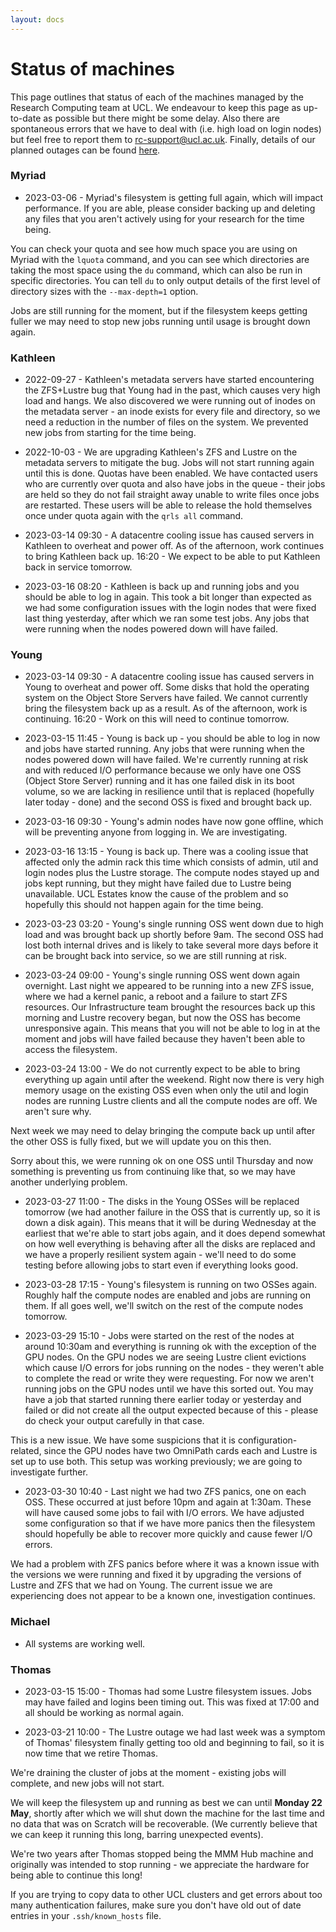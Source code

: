 ```yaml
---
layout: docs
---
```


# Status of machines

This page outlines that status of each of the machines managed by the Research Computing team at UCL. We endeavour to keep this page as up-to-date as possible but there might be some delay. Also there are spontaneous errors that we have to deal with (i.e. high load on login nodes) but feel free to report them to rc-support@ucl.ac.uk. Finally, details of our planned outages can be found [here](https://www.rc.ucl.ac.uk/docs/Planned_Outages/).  

### Myriad

- 2023-03-06 - Myriad's filesystem is getting full again, which will impact performance. If you are 
 able, please consider backing up and deleting any files that you aren't actively using for your 
 research for the time being.

 You can check your quota and see how much space you are using on Myriad with the `lquota` command, 
 and you can see which directories are taking the most space using the `du` command, which can also 
 be run in specific directories. You can tell `du` to only output details of the first level of 
 directory sizes with the `--max-depth=1` option.

 Jobs are still running for the moment, but if the filesystem keeps getting fuller we may need to 
 stop new jobs running until usage is brought down again.

### Kathleen

- 2022-09-27 - Kathleen's metadata servers have started encountering the ZFS+Lustre bug that Young 
 had in the past, which causes very high load and hangs. We also discovered we were running out of
 inodes on the metadata server - an inode exists for every file and directory, so we need a 
 reduction in the number of files on the system. We prevented new jobs from starting for the time 
 being.

- 2022-10-03 - We are upgrading Kathleen's ZFS and Lustre on the metadata servers to mitigate the
 bug. Jobs will not start running again until this is done. Quotas have been enabled. We have 
 contacted users who are currently over quota and also have jobs in the queue - their jobs are held 
 so they do not fail straight away unable to write files once jobs are restarted. These users will 
 be able to release the hold themselves once under quota again with the `qrls all` command.

- 2023-03-14 09:30 - A datacentre cooling issue has caused servers in Kathleen to overheat and power off.
 As of the afternoon, work continues to bring Kathleen back up. 16:20 - We expect to be able to put
 Kathleen back in service tomorrow.

- 2023-03-16 08:20 - Kathleen is back up and running jobs and you should be able to log in again. 
 This took a bit longer than expected as we had some configuration issues with the login nodes that 
 were fixed last thing yesterday, after which we ran some test jobs.
 Any jobs that were running when the nodes powered down will have failed.

### Young

- 2023-03-14 09:30 - A datacentre cooling issue has caused servers in Young to overheat and power off. 
 Some disks that hold the operating system on the Object Store Servers have failed. We cannot currently 
 bring the filesystem back up as a result. As of the afternoon, work is continuing. 16:20 - Work on 
 this will need to continue tomorrow.

- 2023-03-15 11:45 - Young is back up - you should be able to log in now and jobs have started running.
 Any jobs that were running when the nodes powered down will have failed.
 We're currently running at risk and with reduced I/O performance because we only have one OSS (Object 
 Store Server) running and it has one failed disk in its boot volume, so we are lacking in resilience 
 until that is replaced (hopefully later today - done) and the second OSS is fixed and brought back up. 

- 2023-03-16 09:30 - Young's admin nodes have now gone offline, which will be preventing anyone from 
 logging in. We are investigating.

- 2023-03-16 13:15 - Young is back up. There was a cooling issue that affected only the admin rack this 
 time which consists of admin, util and login nodes plus the Lustre storage. The compute nodes stayed 
 up and jobs kept running, but they might have failed due to Lustre being unavailable. UCL Estates know 
 the cause of the problem and so hopefully this should not happen again for the time being.

- 2023-03-23 03:20 - Young's single running OSS went down due to high load and was brought back up
 shortly before 9am. The second OSS had lost both internal drives and is likely to take several more
 days before it can be brought back into service, so we are still running at risk.

- 2023-03-24 09:00 - Young's single running OSS went down again overnight. Last night we appeared to 
 be running into a new ZFS issue, where we had a kernel panic, a reboot and a failure to start ZFS 
 resources. Our Infrastructure team brought the resources back up this morning and Lustre recovery 
 began, but now the OSS has become unresponsive again. This means that you will not be able to log in 
 at the moment and jobs will have failed because they haven't been able to access the filesystem. 

- 2023-03-24 13:00 - We do not currently expect to be able to bring everything up again until after 
 the weekend. Right now there is very high memory usage on the existing OSS even when only the util 
 and login nodes are running Lustre clients and all the compute nodes are off. We aren't sure why. 

 Next week we may need to delay bringing the compute back up until after the other OSS is fully fixed,
 but we will update you on this then.

 Sorry about this, we were running ok on one OSS until Thursday and now something is preventing us 
 from continuing like that, so we may have another underlying problem.

- 2023-03-27 11:00 - The disks in the Young OSSes will be replaced tomorrow (we had another 
 failure in the OSS that is currently up, so it is down a disk again). This means that it will be 
 during Wednesday at the earliest that we're able to start jobs again, and it does depend somewhat 
 on how well everything is behaving after all the disks are replaced and we have a properly 
 resilient system again - we'll need to do some testing before allowing jobs to start even if 
 everything looks good.

- 2023-03-28 17:15 - Young's filesystem is running on two OSSes again. Roughly half the compute nodes 
 are enabled and jobs are running on them. If all goes well, we'll switch on the rest of the compute 
 nodes tomorrow.

- 2023-03-29 15:10 - Jobs were started on the rest of the nodes at around 10:30am and everything is 
 running ok with the exception of the GPU nodes. On the GPU nodes we are seeing Lustre client 
 evictions which cause I/O errors for jobs running on the nodes - they weren't able to complete 
 the read or write they were requesting. For now we aren't running jobs on the GPU nodes until we have 
 this sorted out. You may have a job that started running there earlier today or yesterday and failed 
 or did not create all the output expected because of this - please do check your output carefully in 
 that case.

 This is a new issue. We have some suspicions that it is configuration-related, since the GPU nodes 
 have two OmniPath cards each and Lustre is set up to use both. This setup was working previously; we 
 are going to investigate further.

- 2023-03-30 10:40 - Last night we had two ZFS panics, one on each OSS. These occurred at just 
 before 10pm and again at 1:30am. These will have caused some jobs to fail with I/O errors. We have 
 adjusted some configuration so that if we have more panics then the filesystem should hopefully be 
 able to recover more quickly and cause fewer I/O errors.

 We had a problem with ZFS panics before where it was a known issue with the versions we were running 
 and fixed it by upgrading the versions of Lustre and ZFS that we had on Young. The current issue we 
 are experiencing does not appear to be a known one, investigation continues.

### Michael

- All systems are working well.

### Thomas

 - 2023-03-15 15:00 - Thomas had some Lustre filesystem issues. Jobs may have failed and logins been
 timing out. This was fixed at 17:00 and all should be working as normal again.

 - 2023-03-21 10:00 - The Lustre outage we had last week was a symptom of Thomas' filesystem finally 
 getting too old and beginning to fail, so it is now time that we retire Thomas.

 We're draining the cluster of jobs at the moment - existing jobs will complete, and new jobs will 
 not start.

 We will keep the filesystem up and running as best we can until **Monday 22 May**, shortly after 
 which we will shut down the machine for the last time and no data that was on Scratch will be 
 recoverable. (We currently believe that we can keep it running this long, barring unexpected events).

 We're two years after Thomas stopped being the MMM Hub machine and originally was intended to stop 
 running - we appreciate the hardware for being able to continue this long!

 If you are trying to copy data to other UCL clusters and get errors about too many authentication 
 failures, make sure you don't have old out of date entries in your `.ssh/known_hosts` file.  

